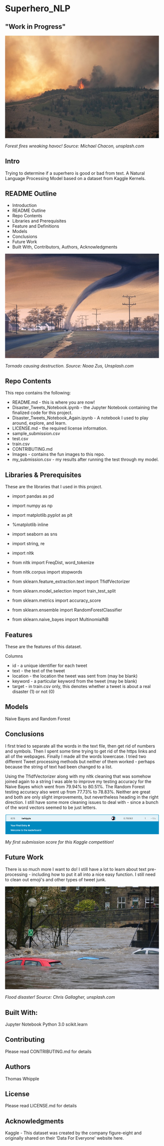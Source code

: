 # Superhero_NLP

## "Work in Progress"


![picture1](https://raw.githubusercontent.com/twhipple/Disaster_Tweets_NLP/main/Images/michael-chacon-wRw3L6hwB2E-unsplash.jpg)

*Forest fires wreaking havoc! Source: Michael Chacon, unsplash.com*


## Intro
Trying to determine if a superhero is good or bad from text.
A Natural Language Processing Model based on a dataset from Kaggle Kernels.


## README Outline
* Introduction 
* README Outline
* Repo Contents
* Libraries and Prerequisites
* Feature and Definitions
* Models
* Conclusions
* Future Work
* Built With, Contributors, Authors, Acknowledgments


![picture2](https://raw.githubusercontent.com/twhipple/Disaster_Tweets_NLP/main/Images/noaa-Zus94oboIsM-unsplash.jpg)

*Tornado causing destruction. Source: Noaa Zus, Unsplash.com*


## Repo Contents
This repo contains the following:
* README.md - this is where you are now!
* Disaster_Tweets_Notebook.ipynb - the Jupyter Notebook containing the finalized code for this project.
* Disaster_Tweets_Notebook_Again.ipynb - A notebook I used to play around, explore, and learn.
* LICENSE.md - the required license information.
* sample_submission.csv
* test.csv
* train.csv
* CONTRIBUTING.md 
* Images - contains the fun images to this repo.
* my_submission.csv - my results after running the test through my model.



## Libraries & Prerequisites
These are the libraries that I used in this project.

* import pandas as pd
* import numpy as np
* import matplotlib.pyplot as plt
* %matplotlib inline
* import seaborn as sns

* import string, re
* import nltk
* from nltk import FreqDist, word_tokenize
* from nltk.corpus import stopwords 

* from sklearn.feature_extraction.text import TfidfVectorizer
* from sklearn.model_selection import train_test_split
* from sklearn.metrics import accuracy_score
* from sklearn.ensemble import RandomForestClassifier
* from sklearn.naive_bayes import MultinomialNB



## Features
These are the features of this dataset.

Columns
* id - a unique identifier for each tweet
* text - the text of the tweet
* location - the location the tweet was sent from (may be blank)
* keyword - a particular keyword from the tweet (may be blank)
* target - in train.csv only, this denotes whether a tweet is about a real disaster (1) or not (0)


## Models
Naive Bayes and Random Forest



## Conclusions
I first tried to separate all the words in the text file, then get rid of numbers and symbols. Then I spent some time trying to get rid of the https links and all of the webpages. Finally I made all the words lowercase. I tried two different Tweet processing methods but neither of them worked - perhaps because the string of text had been changed to a list.

Using the TfidfVectorizer along with my nltk cleaning that was somehow joined again to a string I was able to improve my testing accuracy for the Naive Bayes which went from 79.94% to 80.51%. The Random Forest testing accuracy also went up from 77.73% to 78.83%. Neither are great and both are only slight improvements, but nevertheless heading in the right direction. I still have some more cleaning issues to deal with - since a bunch of the word vectors seemed to be just letters.


![Picture3](https://raw.githubusercontent.com/twhipple/Disaster_Tweets_NLP/main/Images/my_submission_score.png)

*My first submission score for this Kaggle competition!*


## Future Work
There is so much more I want to do! I still have a lot to learn about text pre-processing - including how to put it all into a nice easy function. I still need to clean out emoji's and other types of tweet junk.


![Picture4](https://raw.githubusercontent.com/twhipple/Disaster_Tweets_NLP/main/Images/chris-gallagher-4zxp5vlmvnI-unsplash.jpg)

*Flood disaster! Source: Chris Gallagher, unsplash.com*


## Built With:
Jupyter Notebook
Python 3.0
scikit.learn


## Contributing
Please read CONTRIBUTING.md for details


## Authors
Thomas Whipple


## License
Please read LICENSE.md for details


## Acknowledgments
Kaggle - This dataset was created by the company figure-eight and originally shared on their ‘Data For Everyone’ website here.

